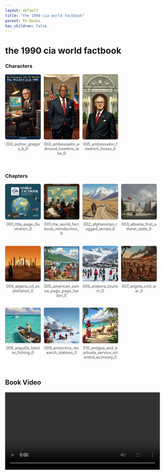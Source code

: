 ```yaml
---
layout: default
title: "the 1990 cia world factbook"
parent: PG Books
has_children: false
---
```



<style>
.image-gallery {
  display: flex;
  flex-wrap: wrap;
  justify-content: space-between;
  margin-bottom: 20px;
}

.image-row {
  display: flex;
  justify-content: flex-start;
  width: 100%;
  margin-bottom: 20px;
}

.image-item {
  width: 23%;
  margin-right: 2%;
  text-align: center;
}

.image-item:last-child {
  margin-right: 0;
}

.image-item img {
  width: 100%;
  height: auto;
  object-fit: cover;
  border-radius: 5px;
  box-shadow: 0 2px 4px rgba(0,0,0,0.1);
}

.image-item p {
  margin-top: 5px;
  font-size: 0.9em;
  color: #555;
}

.video-container {
  margin: 20px 0;
}
</style>


# the 1990 cia world factbook

<h3>Characters</h3>
<div class="image-gallery">
<div class="image-row">
  <div class="image-item">
    <img src="../../assets/pg_books_ai_generated_photos/the_1990_cia_world_factbook/characters/000_author_gregory_b_0.png" alt="000_author_gregory_b_0">
    <p>000_author_gregory_b_0</p>
  </div>
  <div class="image-item">
    <img src="../../assets/pg_books_ai_generated_photos/the_1990_cia_world_factbook/characters/003_ambassador_edmund_hawkins_lake_0.png" alt="003_ambassador_edmund_hawkins_lake_0">
    <p>003_ambassador_edmund_hawkins_lake_0</p>
  </div>
  <div class="image-item">
    <img src="../../assets/pg_books_ai_generated_photos/the_1990_cia_world_factbook/characters/005_ambassador_friedrich_hoess_0.png" alt="005_ambassador_friedrich_hoess_0">
    <p>005_ambassador_friedrich_hoess_0</p>
  </div>
</div>
</div>

<h3>Chapters</h3>
<div class="image-gallery">
<div class="image-row">
  <div class="image-item">
    <img src="../../assets/pg_books_ai_generated_photos/the_1990_cia_world_factbook/chapters/000_title_page_illustration_0.png" alt="000_title_page_illustration_0">
    <p>000_title_page_illustration_0</p>
  </div>
  <div class="image-item">
    <img src="../../assets/pg_books_ai_generated_photos/the_1990_cia_world_factbook/chapters/001_the_world_factbook_introduction_0.png" alt="001_the_world_factbook_introduction_0">
    <p>001_the_world_factbook_introduction_0</p>
  </div>
  <div class="image-item">
    <img src="../../assets/pg_books_ai_generated_photos/the_1990_cia_world_factbook/chapters/002_afghanistan_rugged_terrain_0.png" alt="002_afghanistan_rugged_terrain_0">
    <p>002_afghanistan_rugged_terrain_0</p>
  </div>
  <div class="image-item">
    <img src="../../assets/pg_books_ai_generated_photos/the_1990_cia_world_factbook/chapters/003_albania_first_atheist_state_0.png" alt="003_albania_first_atheist_state_0">
    <p>003_albania_first_atheist_state_0</p>
  </div>
</div>
<div class="image-row">
  <div class="image-item">
    <img src="../../assets/pg_books_ai_generated_photos/the_1990_cia_world_factbook/chapters/004_algeria_oil_exploitation_0.png" alt="004_algeria_oil_exploitation_0">
    <p>004_algeria_oil_exploitation_0</p>
  </div>
  <div class="image-item">
    <img src="../../assets/pg_books_ai_generated_photos/the_1990_cia_world_factbook/chapters/005_american_samoa_pago_pago_harbor_0.png" alt="005_american_samoa_pago_pago_harbor_0">
    <p>005_american_samoa_pago_pago_harbor_0</p>
  </div>
  <div class="image-item">
    <img src="../../assets/pg_books_ai_generated_photos/the_1990_cia_world_factbook/chapters/006_andorra_tourism_0.png" alt="006_andorra_tourism_0">
    <p>006_andorra_tourism_0</p>
  </div>
  <div class="image-item">
    <img src="../../assets/pg_books_ai_generated_photos/the_1990_cia_world_factbook/chapters/007_angola_civil_war_0.png" alt="007_angola_civil_war_0">
    <p>007_angola_civil_war_0</p>
  </div>
</div>
<div class="image-row">
  <div class="image-item">
    <img src="../../assets/pg_books_ai_generated_photos/the_1990_cia_world_factbook/chapters/008_anguilla_lobster_fishing_0.png" alt="008_anguilla_lobster_fishing_0">
    <p>008_anguilla_lobster_fishing_0</p>
  </div>
  <div class="image-item">
    <img src="../../assets/pg_books_ai_generated_photos/the_1990_cia_world_factbook/chapters/009_antarctica_research_stations_0.png" alt="009_antarctica_research_stations_0">
    <p>009_antarctica_research_stations_0</p>
  </div>
  <div class="image-item">
    <img src="../../assets/pg_books_ai_generated_photos/the_1990_cia_world_factbook/chapters/010_antigua_and_barbuda_service_oriented_economy_0.png" alt="010_antigua_and_barbuda_service_oriented_economy_0">
    <p>010_antigua_and_barbuda_service_oriented_economy_0</p>
  </div>
</div>
</div>

<h2>Book Video</h2>
<div class="video-container">
  <video controls width="100%">
    <source src="../../assets/pg_books_ai_generated_videos/the_1990_cia_world_factbook.mp4" type="video/mp4">
    Your browser does not support the video tag.
  </video>
</div>

